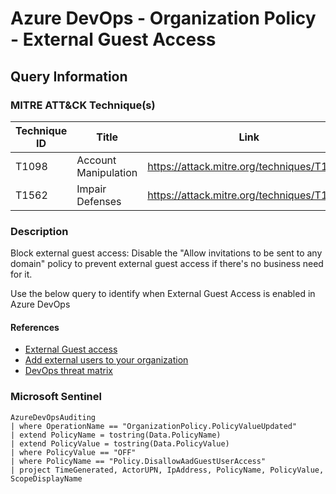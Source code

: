 # Azure DevOps - Organization Policy - External Guest Access

## Query Information

### MITRE ATT&CK Technique(s)

| Technique ID | Title    | Link    |
| ---  | --- | --- |
| T1098 | Account Manipulation | https://attack.mitre.org/techniques/T1098/|
| T1562 | Impair Defenses | https://attack.mitre.org/techniques/T1562/ |

### Description

Block external guest access: Disable the "Allow invitations to be sent to any domain" policy to prevent external guest access if there's no business need for it.

Use the below query to identify when External Guest Access is enabled in Azure DevOps

#### References

- [External Guest access](https://learn.microsoft.com/en-us/azure/devops/organizations/security/security-best-practices?view=azure-devops#external-guest-access)
- [Add external users to your organization](https://learn.microsoft.com/en-us/azure/devops/organizations/accounts/add-external-user?view=azure-devops)
- [DevOps threat matrix](https://www.microsoft.com/en-us/security/blog/2023/04/06/devops-threat-matrix/)

### Microsoft Sentinel

```kql
AzureDevOpsAuditing
| where OperationName == "OrganizationPolicy.PolicyValueUpdated"
| extend PolicyName = tostring(Data.PolicyName)
| extend PolicyValue = tostring(Data.PolicyValue)
| where PolicyValue == "OFF"
| where PolicyName == "Policy.DisallowAadGuestUserAccess"
| project TimeGenerated, ActorUPN, IpAddress, PolicyName, PolicyValue, ScopeDisplayName
```
